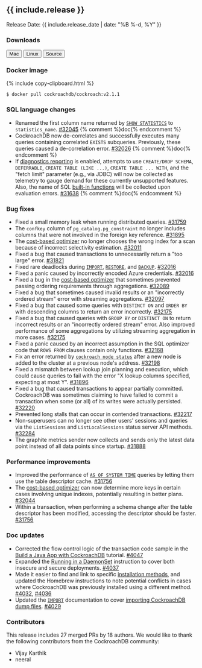 <h2 id="{{ include.release | slugify }}">{{ include.release }}</h2>

Release Date: {{ include.release_date | date: "%B %-d, %Y" }}

<h3 id="v2-1-1-downloads">Downloads</h3>

<div id="os-tabs" class="clearfix os-tabs_button-outline-primary">
    <a href="https://binaries.cockroachdb.com/cockroach-v2.1.1.darwin-10.9-amd64.tgz"><button id="mac" data-eventcategory="mac-binary-release-notes">Mac</button></a>
    <a href="https://binaries.cockroachdb.com/cockroach-v2.1.1.linux-amd64.tgz"><button id="linux" data-eventcategory="linux-binary-release-notes">Linux</button></a>
    <a href="https://binaries.cockroachdb.com/cockroach-v2.1.1.src.tgz"><button id="source" data-eventcategory="source-release-notes">Source</button></a>
</div>

<h3 id="v2-1-1-docker-image">Docker image</h3>

{% include copy-clipboard.html %}
~~~shell
$ docker pull cockroachdb/cockroach:v2.1.1
~~~

<h3 id="v2-1-1-sql-language-changes">SQL language changes</h3>

- Renamed the first column name returned by [`SHOW STATISTICS`](../v2.1/show-statistics.html) to `statistics_name`. [#32045][#32045] {% comment %}doc{% endcomment %}
- CockroachDB now de-correlates and successfully executes many queries containing correlated `EXISTS` subqueries. Previously, these queries caused a de-correlation error. [#32026][#32026] {% comment %}doc{% endcomment %}
- If [diagnostics reporting](../v2.1/diagnostics-reporting.html) is enabled, attempts to use `CREATE/DROP SCHEMA`, `DEFERRABLE`, `CREATE TABLE (LIKE ...)`, `CREATE TABLE ... WITH`, and the "fetch limit" parameter (e.g., via JDBC) will now be collected as telemetry to gauge demand for these currently unsupported features. Also, the name of SQL [built-in functions](../v2.1/functions-and-operators.html) will be collected upon evaluation errors. [#31638][#31638] {% comment %}doc{% endcomment %}

<h3 id="v2-1-1-bug-fixes">Bug fixes</h3>

- Fixed a small memory leak when running distributed queries. [#31759][#31759]
- The `confkey` column of `pg_catalog.pg_constraint` no longer includes columns that were not involved in the foreign key reference. [#31895][#31895]
- The [cost-based optimizer](../v2.1/cost-based-optimizer.html) no longer chooses the wrong index for a scan because of incorrect selectivity estimation. [#32011][#32011]
- Fixed a bug that caused transactions to unnecessarily return a "too large" error. [#31821][#31821]
- Fixed rare deadlocks during [`IMPORT`](../v2.1/import.html), [`RESTORE`](../v2.1/restore.html), and [`BACKUP`](../v2.1/backup.html). [#32016][#32016]
- Fixed a panic caused by incorrectly encoded Azure credentials. [#32016][#32016]
- Fixed a bug in the [cost-based optimizer](../v2.1/cost-based-optimizer.html) that sometimes prevented passing ordering requirements through aggregations. [#32089][#32089]
- Fixed a bug that sometimes caused invalid results or an "incorrectly ordered stream" error with streaming aggregations. [#32097][#32097]
- Fixed a bug that caused some queries with `DISTINCT ON` and `ORDER BY` with descending columns to return an error incorrectly. [#32175][#32175]
- Fixed a bug that caused queries with `GROUP BY` or `DISTINCT ON` to return incorrect results or an "incorrectly ordered stream" error. Also improved performance of some aggregations by utilizing streaming aggregation in more cases. [#32175][#32175]
- Fixed a panic caused by an incorrect assumption in the SQL optimizer code that `ROWS FROM` clauses contain only functions. [#32168][#32168]
- Fix an error returned by [`cockroach node status`](../v2.1/view-node-details.html) after a new node is added to the cluster at a previous node's address. [#32198][#32198]
- Fixed a mismatch between lookup join planning and execution, which could cause queries to fail with the error "X lookup columns specified, expecting at most Y". [#31896][#31896]
- Fixed a bug that caused transactions to appear partially committed. CockroachDB was sometimes claiming to have failed to commit a transaction when some (or all) of its writes were actually persisted. [#32220][#32220]
- Prevented long stalls that can occur in contended transactions. [#32217][#32217]
- Non-superusers can no longer see other users' sessions and queries via the `ListSessions` and `ListLocalSessions` status server API methods. [#32284][#32284]
- The graphite metrics sender now collects and sends only the latest data point instead of all data points since startup. [#31888][#31888]

<h3 id="v2-1-1-performance-improvements">Performance improvements</h3>

- Improved the performance of [`AS OF SYSTEM TIME`](../v2.1/as-of-system-time.html) queries by letting them use the table descriptor cache. [#31756][#31756]
- The [cost-based optimizer](../v2.1/cost-based-optimizer.html) can now determine more keys in certain cases involving unique indexes, potentially resulting in better plans. [#32044][#32044]
- Within a transaction, when performing a schema change after the table descriptor has been modified, accessing the descriptor should be faster. [#31756][#31756]

<h3 id="v2-1-1-doc-updates">Doc updates</h3>

- Corrected the flow control logic of the transaction code sample in the [Build a Java App with CockroachDB](../v2.1/build-a-java-app-with-cockroachdb.html) tutorial. [#4047](https://github.com/cockroachdb/docs/pull/4047)
- Expanded the [Running in a DaemonSet](../v2.1/kubernetes-performance.html#running-in-a-daemonset) instruction to cover both insecure and secure deployments. [#4037](https://github.com/cockroachdb/docs/pull/4037)
- Made it easier to find and link to specific [installation methods](../v2.1/install-cockroachdb.html), and updated the Homebrew instructions to note potential conflicts in cases where CockroachDB was previously installed using a different method. [#4032](https://github.com/cockroachdb/docs/pull/4032), [#4036](https://github.com/cockroachdb/docs/pull/4036)
- Updated the [`IMPORT`](../v2.1/import.html) documentation to cover [importing CockroachDB dump files](../v2.1/import.html#import-a-cockroachdb-dump-file). [#4029](https://github.com/cockroachdb/docs/pull/4029)

<div class="release-note-contributors" markdown="1">

<h3 id="v2-1-1-contributors">Contributors</h3>

This release includes 27 merged PRs by 18 authors. We would like to thank the following contributors from the CockroachDB community:

- Vijay Karthik
- neeral

</div>

[#31638]: https://github.com/cockroachdb/cockroach/pull/31638
[#31756]: https://github.com/cockroachdb/cockroach/pull/31756
[#31759]: https://github.com/cockroachdb/cockroach/pull/31759
[#31821]: https://github.com/cockroachdb/cockroach/pull/31821
[#31845]: https://github.com/cockroachdb/cockroach/pull/31845
[#31873]: https://github.com/cockroachdb/cockroach/pull/31873
[#31888]: https://github.com/cockroachdb/cockroach/pull/31888
[#31895]: https://github.com/cockroachdb/cockroach/pull/31895
[#31896]: https://github.com/cockroachdb/cockroach/pull/31896
[#32011]: https://github.com/cockroachdb/cockroach/pull/32011
[#32016]: https://github.com/cockroachdb/cockroach/pull/32016
[#32026]: https://github.com/cockroachdb/cockroach/pull/32026
[#32044]: https://github.com/cockroachdb/cockroach/pull/32044
[#32045]: https://github.com/cockroachdb/cockroach/pull/32045
[#32089]: https://github.com/cockroachdb/cockroach/pull/32089
[#32097]: https://github.com/cockroachdb/cockroach/pull/32097
[#32168]: https://github.com/cockroachdb/cockroach/pull/32168
[#32175]: https://github.com/cockroachdb/cockroach/pull/32175
[#32198]: https://github.com/cockroachdb/cockroach/pull/32198
[#32217]: https://github.com/cockroachdb/cockroach/pull/32217
[#32220]: https://github.com/cockroachdb/cockroach/pull/32220
[#32284]: https://github.com/cockroachdb/cockroach/pull/32284
